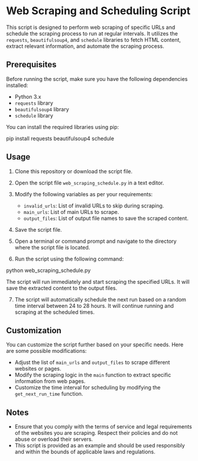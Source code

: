 # Web Scraping and Scheduling Script

This script is designed to perform web scraping of specific URLs and schedule the scraping process to run at regular intervals. It utilizes the `requests`, `beautifulsoup4`, and `schedule` libraries to fetch HTML content, extract relevant information, and automate the scraping process.

## Prerequisites

Before running the script, make sure you have the following dependencies installed:

- Python 3.x
- `requests` library
- `beautifulsoup4` library
- `schedule` library

You can install the required libraries using pip:

pip install requests beautifulsoup4 schedule


## Usage

1. Clone this repository or download the script file.

2. Open the script file `web_scraping_schedule.py` in a text editor.

3. Modify the following variables as per your requirements:

   - `invalid_urls`: List of invalid URLs to skip during scraping.
   - `main_urls`: List of main URLs to scrape.
   - `output_files`: List of output file names to save the scraped content.

4. Save the script file.

5. Open a terminal or command prompt and navigate to the directory where the script file is located.

6. Run the script using the following command:

python web_scraping_schedule.py


The script will run immediately and start scraping the specified URLs. It will save the extracted content to the output files.

7. The script will automatically schedule the next run based on a random time interval between 24 to 28 hours. It will continue running and scraping at the scheduled times.

## Customization

You can customize the script further based on your specific needs. Here are some possible modifications:

- Adjust the list of `main_urls` and `output_files` to scrape different websites or pages.
- Modify the scraping logic in the `main` function to extract specific information from web pages.
- Customize the time interval for scheduling by modifying the `get_next_run_time` function.

## Notes

- Ensure that you comply with the terms of service and legal requirements of the websites you are scraping. Respect their policies and do not abuse or overload their servers.
- This script is provided as an example and should be used responsibly and within the bounds of applicable laws and regulations.






